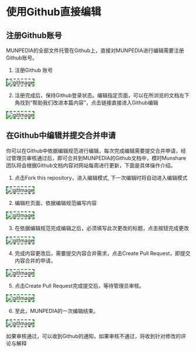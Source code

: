 # 使用Github直接编辑

## 注册Github账号
MUNPEDIA的全部文件托管在Github上，直接对MUNPEDIA进行编辑需要注册Github账号。

1. 注册Github 账号

<img :src="$withBase('/git00.png')" alt="gitImage" style="border:2px green dashed;" >
<p>

2. 注册完成后，保持Github登录状态。编辑指定页面，可以在所浏览的文档左下角找到“帮助我们改进本篇内容”，点击链接直接进入Github编辑

<img :src="$withBase('/git01.png')" alt="gitImage" style="border:2px green dashed;" >
<p>

## 在Github中编辑并提交合并申请
你可以在Github中依据编辑规范进行编辑，每次完成编辑需要提交合并申请，经过管理员审核通过后，即可合并到MUNPEDIA的Github文档中，模时Munshare团队将会根据Github文档内容对网站每周进行更新，下面是具体操作介绍。

1. 点击Fork this repository，进入编辑模式, 下一次编辑时将自动进入编辑模式

<img :src="$withBase('/git1.png')" alt="gitImage" style="border:2px green dashed;" >
<p>

2. 编辑栏页面，依据编辑规范编写内容

<img :src="$withBase('/git2.png')" alt="gitImage" style="border:2px green dashed;" >
<p>

3. 在依据编辑规范完成编辑之后，必须填写此次更改的标题，点击按钮完成更改

<img :src="$withBase('/git3.png')" alt="gitImage" style="border:2px green dashed;" >
<p>

4. 完成内容更改后，需要提交内容合并需求，点击Create Pull Request，即提交内容合并的申请，

<img :src="$withBase('/git4.png')" alt="gitImage" style="border:2px green dashed;" >
<p>

5. 点击Create Pull Request完成提交后，等待管理员审核。

<img :src="$withBase('/git5.png')" alt="gitImage" style="border:2px green dashed;" >
<p>

6. 至此，MUNPEDIA的一次编辑结束。

<img :src="$withBase('/git6.png')" alt="gitImage" style="border:2px green dashed;" >
<p>

如果审核通过，可以收到Github的通知，如果审核不通过，将收到针对修改的评论与解释